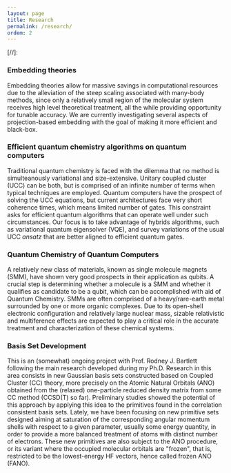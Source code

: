 ```yaml
---
layout: page
title: Research
permalink: /research/
ordem: 2
---
```


[//]: <amp-img width="600" height="300" layout="responsive" src="http://lorempixel.com/600/300/sports"></amp-img>

### Embedding theories

Embedding theories allow for massive savings in computational resources due to the alleviation of the steep scaling associated with many-body methods, since only a relatively small region of the molecular system receives high level theoretical treatment, all the while providing opportunity for tunable accuracy. We are currently investigating several aspects of projection-based embedding with the goal of making it more efficient and black-box.

### Efficient quantum chemistry algorithms on quantum computers

Traditional quantum chemistry is faced with the dilemma that no method is simulteanously variational and size-extensive. Unitary coupled cluster (UCC) can be both, but is comprised of an infinite number of terms when typical techniques are employed. Quantum computers have the prospect of solving the UCC equations, but current architectures face very short coherence times, which means limited number of gates. This constraint asks for efficient quantum algorithms that can operate well under such circumstances. Our focus is to take advantage of hybrids algorithms, such as variational quantum eigensolver (VQE), and survey variations of the usual UCC $ansatz$ that are better aligned to efficient quantum gates.

### Quantum Chemistry of Quantum Computers

A relatively new class of materials, known as single molecule magnets (SMM), have shown very good prospects in their application as qubits. A crucial step is determining whether a molecule is a SMM and whether it qualifies as candidate to be a qubit, which can be accomplished with aid of Quantum Chemistry. SMMs are often comprised of a heavy/rare-earth metal surrounded by one or more organic complexes. Due to its open-shell electronic configuration and relatively large nuclear mass, sizable relativistic and multiference effects are expected to play a critical role in the accurate treatment and characterization of these chemical systems.   

### Basis Set Development

This is an (somewhat) ongoing project with Prof. Rodney J. Bartlett following the main research developed during my Ph.D. Research in this area consists in new Gaussian basis sets constructed based on Coupled Cluster (CC) theory, more precisely on the Atomic Natural Orbitals (ANO) obtained from the (relaxed) one-particle reduced density matrix from some CC method (CCSD(T) so far). Preliminary studies showed the potential of this approach by applying this idea to the primitives found in the correlation consistent basis sets. Lately, we have been focusing on new primitive sets designed aiming at saturation of the corresponding angular momentum shells with respect to a given parameter, usually some energy quantity, in order to provide a more balanced treatment of atoms with distinct number of electrons. These new primitives are also subject to the ANO procedure, or its variant where the occupied molecular orbitals are "frozen", that is, restricted to be the lowest-energy HF vectors, hence called frozen ANO (FANO).   

